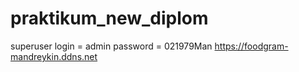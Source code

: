 # praktikum_new_diplom
superuser
login = admin
password = 021979Man
https://foodgram-mandreykin.ddns.net
